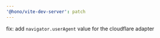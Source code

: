 ```yaml
---
'@hono/vite-dev-server': patch
---
```


fix: add `navigator.userAgent` value for the cloudflare adapter
